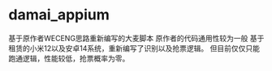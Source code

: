 # damai_appium
基于原作者WECENG思路重新编写的大麦脚本
原作者的代码通用性较为一般
基于租赁的小米12以及安卓14系统，重新编写了识别以及抢票逻辑。
但目前仅仅只能跑通逻辑，性能较低，抢票概率为零。
